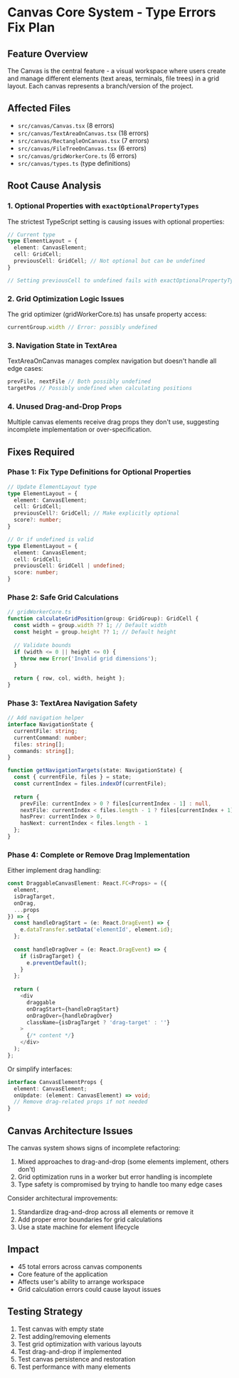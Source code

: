# Canvas Core System - Type Errors Fix Plan

## Feature Overview
The Canvas is the central feature - a visual workspace where users create and manage different elements (text areas, terminals, file trees) in a grid layout. Each canvas represents a branch/version of the project.

## Affected Files
- `src/canvas/Canvas.tsx` (8 errors)
- `src/canvas/TextAreaOnCanvas.tsx` (18 errors)
- `src/canvas/RectangleOnCanvas.tsx` (7 errors)
- `src/canvas/FileTreeOnCanvas.tsx` (6 errors)
- `src/canvas/gridWorkerCore.ts` (6 errors)
- `src/canvas/types.ts` (type definitions)

## Root Cause Analysis

### 1. **Optional Properties with `exactOptionalPropertyTypes`**
The strictest TypeScript setting is causing issues with optional properties:
```typescript
// Current type
type ElementLayout = {
  element: CanvasElement;
  cell: GridCell;
  previousCell: GridCell; // Not optional but can be undefined
}

// Setting previousCell to undefined fails with exactOptionalPropertyTypes
```

### 2. **Grid Optimization Logic Issues**
The grid optimizer (gridWorkerCore.ts) has unsafe property access:
```typescript
currentGroup.width // Error: possibly undefined
```

### 3. **Navigation State in TextArea**
TextAreaOnCanvas manages complex navigation but doesn't handle all edge cases:
```typescript
prevFile, nextFile // Both possibly undefined
targetPos // Possibly undefined when calculating positions
```

### 4. **Unused Drag-and-Drop Props**
Multiple canvas elements receive drag props they don't use, suggesting incomplete implementation or over-specification.

## Fixes Required

### Phase 1: Fix Type Definitions for Optional Properties
```typescript
// Update ElementLayout type
type ElementLayout = {
  element: CanvasElement;
  cell: GridCell;
  previousCell?: GridCell; // Make explicitly optional
  score?: number;
}

// Or if undefined is valid
type ElementLayout = {
  element: CanvasElement;
  cell: GridCell;
  previousCell: GridCell | undefined;
  score: number;
}
```

### Phase 2: Safe Grid Calculations
```typescript
// gridWorkerCore.ts
function calculateGridPosition(group: GridGroup): GridCell {
  const width = group.width ?? 1; // Default width
  const height = group.height ?? 1; // Default height
  
  // Validate bounds
  if (width <= 0 || height <= 0) {
    throw new Error('Invalid grid dimensions');
  }
  
  return { row, col, width, height };
}
```

### Phase 3: TextArea Navigation Safety
```typescript
// Add navigation helper
interface NavigationState {
  currentFile: string;
  currentCommand: number;
  files: string[];
  commands: string[];
}

function getNavigationTargets(state: NavigationState) {
  const { currentFile, files } = state;
  const currentIndex = files.indexOf(currentFile);
  
  return {
    prevFile: currentIndex > 0 ? files[currentIndex - 1] : null,
    nextFile: currentIndex < files.length - 1 ? files[currentIndex + 1] : null,
    hasPrev: currentIndex > 0,
    hasNext: currentIndex < files.length - 1
  };
}
```

### Phase 4: Complete or Remove Drag Implementation
Either implement drag handling:
```typescript
const DraggableCanvasElement: React.FC<Props> = ({
  element,
  isDragTarget,
  onDrag,
  ...props
}) => {
  const handleDragStart = (e: React.DragEvent) => {
    e.dataTransfer.setData('elementId', element.id);
  };
  
  const handleDragOver = (e: React.DragEvent) => {
    if (isDragTarget) {
      e.preventDefault();
    }
  };
  
  return (
    <div
      draggable
      onDragStart={handleDragStart}
      onDragOver={handleDragOver}
      className={isDragTarget ? 'drag-target' : ''}
    >
      {/* content */}
    </div>
  );
};
```

Or simplify interfaces:
```typescript
interface CanvasElementProps {
  element: CanvasElement;
  onUpdate: (element: CanvasElement) => void;
  // Remove drag-related props if not needed
}
```

## Canvas Architecture Issues

The canvas system shows signs of incomplete refactoring:
1. Mixed approaches to drag-and-drop (some elements implement, others don't)
2. Grid optimization runs in a worker but error handling is incomplete
3. Type safety is compromised by trying to handle too many edge cases

Consider architectural improvements:
1. Standardize drag-and-drop across all elements or remove it
2. Add proper error boundaries for grid calculations
3. Use a state machine for element lifecycle

## Impact
- 45 total errors across canvas components
- Core feature of the application
- Affects user's ability to arrange workspace
- Grid calculation errors could cause layout issues

## Testing Strategy
1. Test canvas with empty state
2. Test adding/removing elements
3. Test grid optimization with various layouts
4. Test drag-and-drop if implemented
5. Test canvas persistence and restoration
6. Test performance with many elements